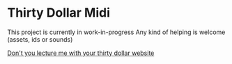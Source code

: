 # Thirty Dollar Midi
 This project is currently in work-in-progress
 Any kind of helping is welcome (assets, ids or sounds)
 
 [Don't you lecture me with your thirty dollar website](https://thirtydollar.website/)
